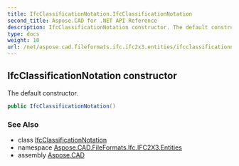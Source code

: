 ```yaml
---
title: IfcClassificationNotation.IfcClassificationNotation
second_title: Aspose.CAD for .NET API Reference
description: IfcClassificationNotation constructor. The default constructor
type: docs
weight: 10
url: /net/aspose.cad.fileformats.ifc.ifc2x3.entities/ifcclassificationnotation/ifcclassificationnotation/
---
```

## IfcClassificationNotation constructor

The default constructor.

```csharp
public IfcClassificationNotation()
```

### See Also

* class [IfcClassificationNotation](../)
* namespace [Aspose.CAD.FileFormats.Ifc.IFC2X3.Entities](../../ifcclassificationnotation/)
* assembly [Aspose.CAD](../../../)


